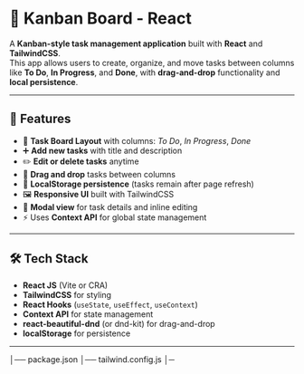 # 📝 Kanban Board - React

A **Kanban-style task management application** built with **React** and **TailwindCSS**.  
This app allows users to create, organize, and move tasks between columns like **To Do**, **In Progress**, and **Done**, with **drag-and-drop** functionality and **local persistence**.

---

## 🚀 Features
- 📌 **Task Board Layout** with columns: *To Do*, *In Progress*, *Done*
- ➕ **Add new tasks** with title and description
- ✏️ **Edit or delete tasks** anytime
- 🔄 **Drag and drop** tasks between columns
- 💾 **LocalStorage persistence** (tasks remain after page refresh)
- 🖼️ **Responsive UI** built with TailwindCSS
- 📑 **Modal view** for task details and inline editing
- ⚡ Uses **Context API** for global state management

---

## 🛠️ Tech Stack
- **React JS** (Vite or CRA)
- **TailwindCSS** for styling
- **React Hooks** (`useState`, `useEffect`, `useContext`)
- **Context API** for state management
- **react-beautiful-dnd** (or dnd-kit) for drag-and-drop
- **localStorage** for persistence

---
│── package.json
│── tailwind.config.js
│─
